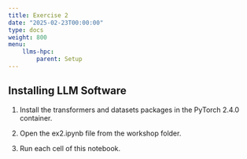```yaml
---
title: Exercise 2 
date: "2025-02-23T00:00:00"
type: docs 
weight: 800
menu: 
    llms-hpc:
        parent: Setup
---
```


## Installing LLM Software

1. Install the transformers and datasets packages in the PyTorch 2.4.0 container.

2. Open the ex2.ipynb file from the workshop folder.

3. Run each cell of this notebook.

